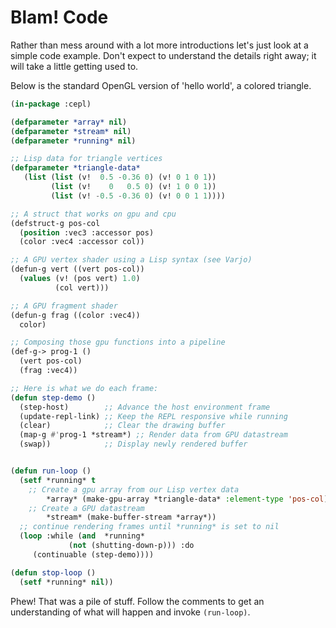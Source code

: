 # Blam! Code

Rather than mess around with a lot more introductions let's just look at a simple code example. Don't expect to understand the details right away; it will take a little getting used to.

Below is the standard OpenGL version of 'hello world', a colored triangle.
```lisp
(in-package :cepl)

(defparameter *array* nil)
(defparameter *stream* nil)
(defparameter *running* nil)

;; Lisp data for triangle vertices
(defparameter *triangle-data*
   (list (list (v!  0.5 -0.36 0) (v! 0 1 0 1))
         (list (v!    0   0.5 0) (v! 1 0 0 1))
         (list (v! -0.5 -0.36 0) (v! 0 0 1 1))))

;; A struct that works on gpu and cpu
(defstruct-g pos-col
  (position :vec3 :accessor pos)
  (color :vec4 :accessor col))

;; A GPU vertex shader using a Lisp syntax (see Varjo)
(defun-g vert ((vert pos-col))
  (values (v! (pos vert) 1.0)
          (col vert)))

;; A GPU fragment shader
(defun-g frag ((color :vec4))
  color)

;; Composing those gpu functions into a pipeline
(def-g-> prog-1 ()
  (vert pos-col)
  (frag :vec4))

;; Here is what we do each frame:
(defun step-demo ()
  (step-host)        ;; Advance the host environment frame
  (update-repl-link) ;; Keep the REPL responsive while running
  (clear)            ;; Clear the drawing buffer
  (map-g #'prog-1 *stream*) ;; Render data from GPU datastream
  (swap))            ;; Display newly rendered buffer


(defun run-loop ()
  (setf *running* t
	;; Create a gpu array from our Lisp vertex data
        *array* (make-gpu-array *triangle-data* :element-type 'pos-col)
	;; Create a GPU datastream
        *stream* (make-buffer-stream *array*))
  ;; continue rendering frames until *running* is set to nil
  (loop :while (and  *running*
		     (not (shutting-down-p))) :do
     (continuable (step-demo))))

(defun stop-loop ()
  (setf *running* nil))

```

Phew! That was a pile of stuff. Follow the comments to get an understanding of what will happen and invoke `(run-loop)`.
